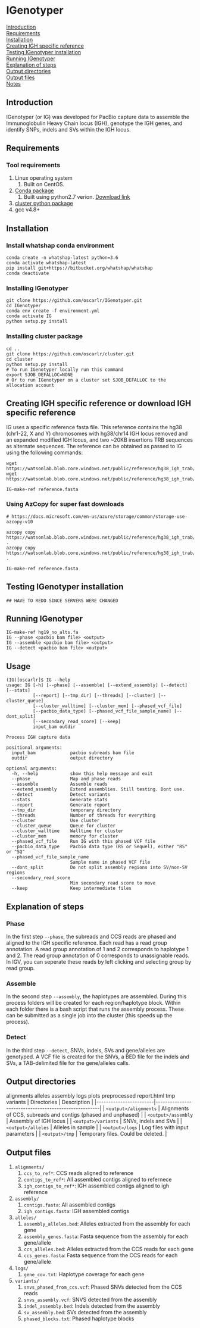 # IGenotyper

[Introduction](#introduction)  
[Requirements](#requirements)  
[Installation](#installation)  
[Creating IGH specific reference](#creating-igh-specific-reference)<br>
[Testing IGenotyper installation](#testing-igenotyper-installation)<br>
[Running IGenotyper](#running-igenotyper)<br>
[Explanation of steps](#explanation-of-steps)<br>
[Output directories](#output-directories)<br>
[Output files](#output-files)<br>
[Notes](#notes)

## Introduction
IGenotyper (or IG) was developed for PacBio capture data to assemble the Immunoglobulin Heavy Chain locus (IGH), genotype the IGH genes, and identify SNPs, indels and SVs within the IGH locus.

## Requirements
### Tool requirements
1. Linux operating system
    1. Built on CentOS.
2. [Conda package](https://conda.io/en/latest/)
    1. Built using python2.7 verion. [Download link](https://repo.anaconda.com/miniconda/Miniconda3-latest-Linux-x86_64.sh) 
3. [cluster python package](https://github.com/oscarlr/cluster)
4. gcc v4.8+

## Installation
### Install whatshap conda environment
```
conda create -n whatshap-latest python=3.6
conda activate whatshap-latest
pip install git+https://bitbucket.org/whatshap/whatshap
conda deactivate
```

### Installing IGenotyper
```
git clone https://github.com/oscarlr/IGenotyper.git
cd IGenotyper
conda env create -f environment.yml 
conda activate IG
python setup.py install
```

### Installing cluster package
```
cd ..
git clone https://github.com/oscarlr/cluster.git
cd cluster
python setup.py install
# To run IGenotyper locally run this command
export SJOB_DEFALLOC=NONE
# Or to run IGenotyper on a cluster set SJOB_DEFALLOC to the allocation account
```

## Creating IGH specific reference or download IGH specific reference
IG uses a specific reference fasta file. This reference contains the hg38 (chr1-22, X and Y) chromosomes with hg38/chr14 IGH locus removed and an expanded modified IGH lcous, and two ~20KB insertions TRB sequences as alternate sequences. The reference can be obtained as passed to IG using the following commands:

```
wget https://watsonlab.blob.core.windows.net/public/reference/hg38_igh_trab/reference.fasta
wget https://watsonlab.blob.core.windows.net/public/reference/hg38_igh_trab/reference.fasta.fai

IG-make-ref reference.fasta
```
### Using AzCopy for super fast downloads
```
# https://docs.microsoft.com/en-us/azure/storage/common/storage-use-azcopy-v10

azcopy copy https://watsonlab.blob.core.windows.net/public/reference/hg38_igh_trab/reference.fasta .
azcopy copy https://watsonlab.blob.core.windows.net/public/reference/hg38_igh_trab/reference.fasta.fai .

IG-make-ref reference.fasta
```

## Testing IGenotyper installation
```
## HAVE TO REDO SINCE SERVERS WERE CHANGED
```

## Running IGenotyper
```
IG-make-ref hg19_no_alts.fa
IG --phase <pacbio bam file> <output> 
IG --assemble <pacbio bam file> <output> 
IG --detect <pacbio bam file> <output> 
```

## Usage
```
(IG)[oscarlr]$ IG --help
usage: IG [-h] [--phase] [--assemble] [--extend_assembly] [--detect] [--stats]
          [--report] [--tmp_dir] [--threads] [--cluster] [--cluster_queue]
          [--cluster_walltime] [--cluster_mem] [--phased_vcf_file]
          [--pacbio_data_type] [--phased_vcf_file_sample_name] [--dont_split]
          [--secondary_read_score] [--keep]
          input_bam outdir

Process IGH capture data

positional arguments:
  input_bam             pacbio subreads bam file
  outdir                output directory

optional arguments:
  -h, --help            show this help message and exit
  --phase               Map and phase reads
  --assemble            Assemble reads
  --extend_assembly     Extend assemblies. Still testing. Dont use.
  --detect              Detect variants
  --stats               Generate stats
  --report              Generate report
  --tmp_dir             temporary directory
  --threads             Number of threads for everything
  --cluster             Use cluster
  --cluster_queue       Queue for cluster
  --cluster_walltime    Walltime for cluster
  --cluster_mem         memory for cluster
  --phased_vcf_file     Run IG with this phased VCF file
  --pacbio_data_type    Pacbio data type (RS or Sequel), either "RS" or "SQ"
  --phased_vcf_file_sample_name 
                        Sample name in phased VCF file
  --dont_split          Do not split assembly regions into SV/non-SV regions
  --secondary_read_score 
                        Min secondary read score to move
  --keep                Keep intermediate files
```

## Explanation of steps
### Phase
In the first step `--phase`, the subreads and CCS reads are phased and aligned to the IGH specific reference. Each read has a read group annotation. A read group annotation of 1 and 2 corresponds to haplotype 1 and 2. The read group annotation of 0 corresponds to unassignable reads. In IGV, you can seperate these reads by left clicking and selecting group by read group.

### Assemble
In the second step `--assembly`, the haplotypes are assembled. During this process folders will be created for each region/haplotype block. Within each folder there is a bash script that runs the assembly process. These can be submitted as a single job into the cluster (this speeds up the process).

### Detect
In the third step `--detect`, SNVs, indels, SVs and gene/alleles are genotyped. A VCF file is created for the SNVs, a BED file for the indels and SVs, a TAB-delimited file for the gene/alleles calls.  

## Output directories
alignments  alleles  assembly  logs  plots  preprocessed  report.html  tmp  variants
| Directories            | Description                                          |
|------------------------|------------------------------------------------------|
| `<output>/alignments`  | Alignments of CCS, subreads and contigs (phased and unphased) |
| `<output>/assembly`    | Assembly of IGH locus                                |
| `<output>/variants`    | SNVs, indels and SVs                                 |
| `<output>/alleles`     | Alleles in sample                                    |
| `<output>/logs`        | Log files with input parameters                   |
| `<output>/tmp`         | Temporary files. Could be deleted.                   |

## Output files
1. `alignments/`
    1. `ccs_to_ref*`: CCS reads aligned to reference
    2. `contigs_to_ref*`: All assembled contigs aligned to refernece
    3. `igh_contigs_to_ref*`: IGH assembled contigs aligned to igh reference
2. `assembly/`
    1. `contigs.fasta`: All assembled contigs
    2. `igh_contigs.fasta`: IGH assembled contigs
3. `alleles/`
    1. `assembly_alleles.bed`: Alleles extracted from the assembly for each gene
    2. `assembly_genes.fasta`: Fasta sequence from the assembly for each gene/allele
    3. `ccs_alleles.bed`: Alleles extracted from the CCS reads for each gene
    4. `ccs_genes.fasta`: Fasta sequence from the CCS reads for each gene/allele
4. `logs/`
    1. `gene_cov.txt`: Haplotype coverage for each gene
5. `variants/`
    1. `snvs_phased_from_ccs.vcf`: Phased SNVs detected from the CCS reads
    2. `snvs_assembly.vcf`: SNVS detected from the assembly
    3. `indel_assembly.bed`: Indels detected from the assembly
    4. `sv_assembly.bed`: SVs detected from the assembly
    5. `phased_blocks.txt`: Phased haplotype blocks
